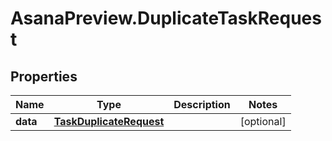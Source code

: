 # AsanaPreview.DuplicateTaskRequest

## Properties

Name | Type | Description | Notes
------------ | ------------- | ------------- | -------------
**data** | [**TaskDuplicateRequest**](TaskDuplicateRequest.md) |  | [optional] 


